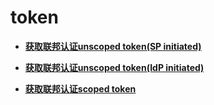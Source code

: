 # token<a name="zh-cn_topic_0057845565"></a>

-   **[获取联邦认证unscoped token\(SP initiated\)](获取联邦认证unscoped-token(SP-initiated).md)**  

-   **[获取联邦认证unscoped token\(IdP initiated\)](获取联邦认证unscoped-token(IdP-initiated).md)**  

-   **[获取联邦认证scoped token](获取联邦认证scoped-token.md)**  


